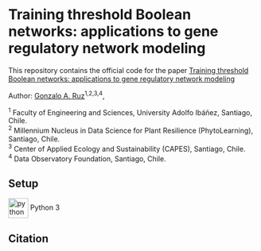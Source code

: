 # Training threshold Boolean networks: applications to gene regulatory network modeling

This repository contains the official code for the paper [Training threshold Boolean networks: applications to gene regulatory network modeling]()

Author: 
[Gonzalo A. Ruz](https://scholar.google.cl/citations?user=jkovdhYAAAAJ&hl=en)<sup>1,2,3,4</sup>, &nbsp;

<sup>1</sup> Faculty of Engineering and Sciences, University Adolfo Ibáñez, Santiago, Chile. <br>
<sup>2</sup> Millennium Nucleus in Data Science for Plant Resilience (PhytoLearning), Santiago, Chile. <br>
<sup>3</sup> Center of Applied Ecology and Sustainability (CAPES), Santiago, Chile. <br>
<sup>4</sup> Data Observatory Foundation, Santiago, Chile. <br>

## Setup

<div>
    <a href="https://www.python.org" target="_blank" rel="noreferrer"> <img style="vertical-align:middle"  src="https://www.python.org/static/img/python-logo.png" alt="python" width="40" height="40"/></a> 
    <span> Python 3 </span> 
</div>

## Citation

<!---



## Usage


## Citation
If you find this code or paper useful, please use the following reference:
```
@article{
    
}
```

-->
